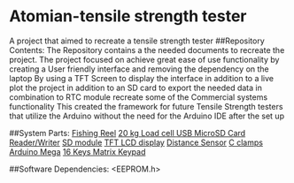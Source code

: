 # Atomian-tensile strength tester 
 A project that aimed to recreate a tensile strength tester
##Repository Contents:
The Repository contains a the needed documents to recreate the project.
The project focused on achieve great ease of use functionality by creating a User friendly interface and removing the dependency on the laptop
By using a TFT Screen to display the interface in addition to a live plot the project
in addition to an SD card to export the needed data in combination to RTC module recreate some of the Commercial systems functionality
This created the framework for future Tensile Strength testers that utilize the Arduino without the need for the Arduino IDE after the set up

##System Parts:
[Fishing Reel](https://www.amazon.com/dp/B07HRM2SMN/ref=sspa_dk_detail_1?pd_rd_i=B07HRM2SMN&pd_rd_w=Z794D&pf_rd_p=0c758152-61cd-452f-97a6-17f070f654b8&pd_rd_wg=qhVo1&pf_rd_r=ET9T9YXN751AKYTTNJ10&pd_rd_r=4ab30905-da72-4d07-aa69-79e592e44452&s=sporting-goods&spLa=ZW5jcnlwdGVkUXVhbGlmaWVyPUExSzBTVE81TzZHQVE3JmVuY3J5cHRlZElkPUEwOTIwMTI2MUpVVTFCR1pMRTc0RiZlbmNyeXB0ZWRBZElkPUEwNjUyNzgwM1FEN0JKU1c2WENYRiZ3aWRnZXROYW1lPXNwX2RldGFpbCZhY3Rpb249Y2xpY2tSZWRpcmVjdCZkb05vdExvZ0NsaWNrPXRydWU&th=1)
[20 kg Load cell ](https://www.amazon.com/dp/B07HRM2SMN/ref=sspa_dk_detail_1?pd_rd_i=B07HRM2SMN&pd_rd_w=Z794D&pf_rd_p=0c758152-61cd-452f-97a6-17f070f654b8&pd_rd_wg=qhVo1&pf_rd_r=ET9T9YXN751AKYTTNJ10&pd_rd_r=4ab30905-da72-4d07-aa69-79e592e44452&s=sporting-goods&spLa=ZW5jcnlwdGVkUXVhbGlmaWVyPUExSzBTVE81TzZHQVE3JmVuY3J5cHRlZElkPUEwOTIwMTI2MUpVVTFCR1pMRTc0RiZlbmNyeXB0ZWRBZElkPUEwNjUyNzgwM1FEN0JKU1c2WENYRiZ3aWRnZXROYW1lPXNwX2RldGFpbCZhY3Rpb249Y2xpY2tSZWRpcmVjdCZkb05vdExvZ0NsaWNrPXRydWU&th=1)
[USB MicroSD Card Reader/Writer](https://www.adafruit.com/product/939)
[SD module](https://www.amazon.com/dp/B07BJ2P6X6/ref=as_li_ss_tl?ie=UTF8&linkCode=sl1&tag=howto045-20&linkId=2c6600f31a1b90e35ade320af67c30e1&language=en_US)
[TFT LCD display](https://www.adafruit.com/product/1480)
[Distance Sensor](https://www.adafruit.com/product/3967)
[C clamps](https://www.amazon.com/dp/B0991XPLGM?ref=ppx_yo2ov_dt_b_product_details&th=1)
[Arduino Mega](https://www.amazon.com/dp/B01H4ZLZLQ?psc=1&ref=ppx_yo2ov_dt_b_product_details)
[16 Keys Matrix Keypad](https://www.amazon.com/dp/B07B4DR5SH?psc=1&ref=ppx_yo2ov_dt_b_product_details)

##Software Dependencies:
[<Adafruit GFX Library>](https://github.com/adafruit/Adafruit-GFX-Library)
[<HX711>](https://github.com/bogde/HX711)
<EEPROM.h>
[<Adafruit VL53L1X Library>](https://github.com/adafruit/Adafruit_VL53L1X)
[<RTClib>](https://github.com/adafruit/RTClib)
[<Keypad library for Arduino>](https://github.com/Chris--A/Keypad)
[<Adafruit ILI9341 Arduino Library>](https://github.com/adafruit/Adafruit_ILI9341)
